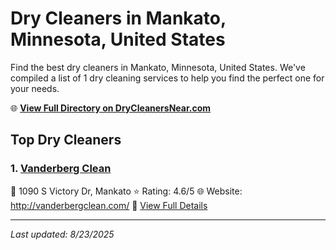 # Dry Cleaners in Mankato, Minnesota, United States

Find the best dry cleaners in Mankato, Minnesota, United States. We've compiled a list of 1 dry cleaning services to help you find the perfect one for your needs.

🌐 **[View Full Directory on DryCleanersNear.com](https://drycleanersnear.com/city/US/Minnesota/Mankato)**

## Top Dry Cleaners

### 1. [Vanderberg Clean](https://drycleanersnear.com/dryCleaner/688ec2a34a20501142cb9c60/vanderberg-clean)
📍 1090 S Victory Dr, Mankato
⭐ Rating: 4.6/5
🌐 Website: http://vanderbergclean.com/
🔗 [View Full Details](https://drycleanersnear.com/dryCleaner/688ec2a34a20501142cb9c60/vanderberg-clean)


---

*Last updated: 8/23/2025*
